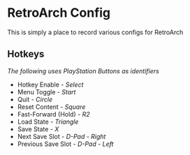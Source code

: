 # RetroArch Config

This is simply a place to record various configs for RetroArch

## Hotkeys

_The following uses PlayStation Buttons as identifiers_

- Hotkey Enable - _Select_
- Menu Toggle - _Start_
- Quit - _Circle_
- Reset Content - _Square_
- Fast-Forward (Hold) - _R2_
- Load State - _Triangle_
- Save State - _X_
- Next Save Slot - _D-Pad - Right_
- Previous Save Slot - _D-Pad - Left_
